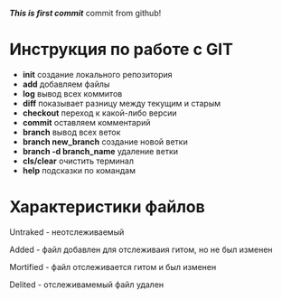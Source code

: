 ***This is first commit***
commit from github!

# Инструкция по работе с GIT
* **init** создание локального репозитория
* **add** добавляем файлы
* **log** вывод всех коммитов
* **diff** показывает разницу между текущим и старым
* **checkout** переход к какой-либо версии
* **commit** оставляем комментарий
* **branch** вывод всех веток
* **branch new_branch** создание новой ветки
* **branch -d branch_name** удаление ветки
* **cls/clear** очистить терминал
* **help** подсказки по командам

# Характеристики файлов
Untraked - неотслеживаемый

Added - файл добавлен для отслеживаия гитом, но не был изменен

Mortified - файл отслеживается гитом и был изменен

Delited - отслеживамемый файл удален